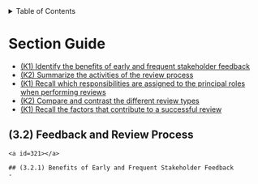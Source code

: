 <details>
  <summary>Table of Contents</summary>
  <ul>
    <li><a href="/README.md">Home</a></li>
    <li><a href="Chapter_3_Home.md">Chapter Home</a></li>
    <li><a href="Section_1.md">Section 1</a></li>
    <li><a href="Section_2.md">Section 2</a></li>
  </ul>
</details>

# Section Guide

- [(K1) Identify the benefits of early and frequent stakeholder feedback](#321)
- [(K2) Summarize the activities of the review process](#322)
- [(K1) Recall which responsibilities are assigned to the principal roles when performing reviews](#323)
- [(K2) Compare and contrast the different review types](#324)
- [(K1) Recall the factors that contribute to a successful review](#325)

<a id=32></a>

## (3.2) Feedback and Review Process

    <a id=321></a>
    
    ## (3.2.1) Benefits of Early and Frequent Stakeholder Feedback
    - 